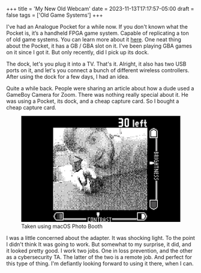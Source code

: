+++
title = 'My New Old Webcam'
date = 2023-11-13T17:17:57-05:00
draft = false
tags = ['Old Game Systems']
+++

I've had an Analogue Pocket for a while now. If you don't known what the Pocket is, it’s a handheld FPGA game system. Capable of replicating a ton of old game systems. You can learn more about it [here](https://www.analogue.co/pocket). One neat thing about the Pocket, it has a GB / GBA slot on it. I've been playing GBA games on it since I got it. But only recently, did I pick up its dock.

The dock, let's you plug it into a TV. That's it. Alright, it also has two USB ports on it, and let's you connect a bunch of different wireless controllers. After using the dock for a few days, I had an idea.

Quite a while back. People were sharing an article about how a dude used a GameBoy Camera for Zoom. There was nothing really special about it. He was using a Pocket, its dock, and a cheap capture card. So I bought a cheap capture card.

<aside>
	<figure>
	<img src="fig1.webP">
	<figcaption>Taken using macOS Photo Booth</figcaption>
	</figure>
</aside>

I was a little concerned about the adapter. It was shocking light. To the point I didn't think It was going to work. But somewhat to my surprise, it did, and it looked pretty good. I work two jobs. One in loss prevention, and the other as a cybersecurity TA. The latter of the two is a remote job. And perfect for this type of thing. I'm defiantly looking forward to using it there, when I can.